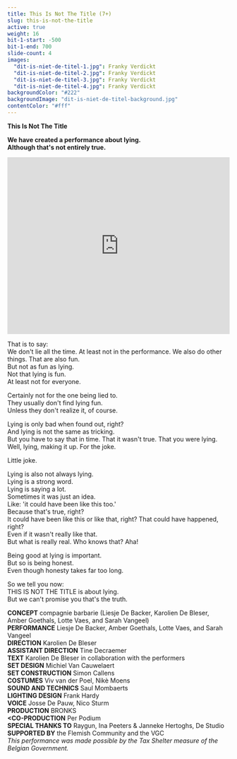 ```yaml
---
title: This Is Not The Title (7+)
slug: this-is-not-the-title
active: true
weight: 16
bit-1-start: -500
bit-1-end: 700
slide-count: 4
images:
  "dit-is-niet-de-titel-1.jpg": Franky Verdickt
  "dit-is-niet-de-titel-2.jpg": Franky Verdickt
  "dit-is-niet-de-titel-3.jpg": Franky Verdickt
  "dit-is-niet-de-titel-4.jpg": Franky Verdickt
backgroundColor: "#222"
backgroundImage: "dit-is-niet-de-titel-background.jpg"
contentColor: "#fff"
---
```

**This Is Not The Title**<br>

**We have created a performance about lying.**<br>
**Although that's not entirely true.**

<iframe src="https://vimeo.com/808974561?fl=pl&fe=sh" width="100%" height="400" frameborder="0" allow="autoplay; fullscreen; picture-in-picture" allowfullscreen></iframe>

That is to say:<br>
We don't lie all the time. At least not in the performance. We also do other things. That are also fun.<br>
But not as fun as lying.<br>
Not that lying is fun.<br>
At least not for everyone.<br>

Certainly not for the one being lied to.<br>
They usually don't find lying fun.<br>
Unless they don't realize it, of course.<br>

Lying is only bad when found out, right?<br>
And lying is not the same as tricking.<br>
But you have to say that in time. That it wasn't true. That you were lying.<br>
Well, lying, making it up. For the joke.<br>

Little joke.

Lying is also not always lying.<br>
Lying is a strong word.<br>
Lying is saying a lot.<br>
Sometimes it was just an idea.<br>
Like: 'it could have been like this too.'<br>
Because that's true, right?<br>
It could have been like this or like that, right? That could have happened, right?<br>
Even if it wasn't really like that.<br>
But what is really real. Who knows that? Aha!<br>

Being good at lying is important.<br>
But so is being honest.<br>
Even though honesty takes far too long.<br>

So we tell you now:<br>
THIS IS NOT THE TITLE is about lying.<br>
But we can't promise you that's the truth.

**CONCEPT** compagnie barbarie (Liesje De Backer, Karolien De Bleser, Amber Goethals, Lotte Vaes, and Sarah Vangeel)<br>
**PERFORMANCE** Liesje De Backer, Amber Goethals, Lotte Vaes, and Sarah Vangeel<br>
**DIRECTION** Karolien De Bleser<br>
**ASSISTANT DIRECTION** Tine Decraemer <br>
**TEXT** Karolien De Bleser in collaboration with the performers<br>
**SET DESIGN** Michiel Van Cauwelaert<br>
**SET CONSTRUCTION** Simon Callens<br>
**COSTUMES** Viv van der Poel, Nikè Moens<br>
**SOUND AND TECHNICS** Saul Mombaerts<br>
**LIGHTING DESIGN** Frank Hardy<br>
**VOICE** Josse De Pauw, Nico Sturm<br>
**PRODUCTION** BRONKS<br>
**<CO-PRODUCTION** Per Podium<br>
**SPECIAL THANKS TO** Raygun, Ina Peeters & Janneke Hertoghs, De Studio<br>
**SUPPORTED BY** the Flemish Community and the VGC<br>
*This performance was made possible by the Tax Shelter measure of the Belgian Government.*
